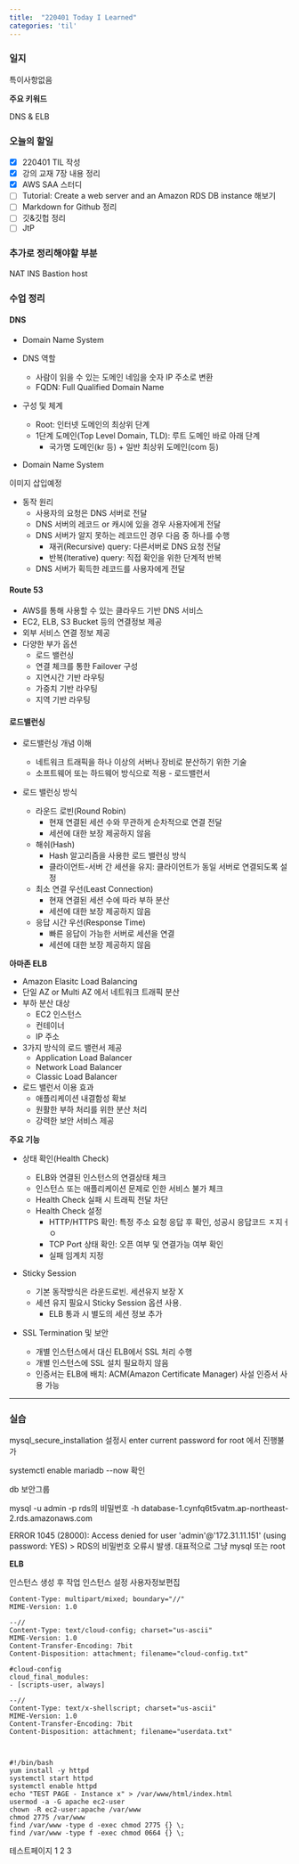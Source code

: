 ```yaml
---
title:  "220401 Today I Learned"
categories: 'til'
---
```

<!-- 
![aas](/assets/til/220328til1.png)

<img src="/assets/til/220328til1.png" width="100%" height="100%"> -->



### 일지

특이사항없음

**주요 키워드**

DNS & ELB

### 오늘의 할일

- [x] 220401 TIL 작성
- [x] 강의 교재 7장 내용 정리
- [x] AWS SAA 스터디
- [ ] Tutorial: Create a web server and an Amazon RDS DB instance 해보기
- [ ] Markdown for Github 정리
- [ ] 깃&깃헙 정리
- [ ] JtP

### 추가로 정리해야할 부분

NAT INS
Bastion host

### 수업 정리

#### DNS

- Domain Name System
- DNS 역할
    - 사람이 읽을 수 있는 도메인 네임을 숫자 IP 주소로 변환
    - FQDN: Full Qualified Domain Name

- 구성 및 체계
    - Root: 인터넷 도메인의 최상위 단계
    - 1단계 도메인(Top Level Domain, TLD): 루트 도메인 바로 아래 단계
        - 국가명 도메인(kr 등) + 일반 최상위 도메인(com 등)

- Domain Name System

이미지 삽입예정

- 동작 원리
    - 사용자의 요청은 DNS 서버로 전달
    - DNS 서버의 레코드 or 캐시에 있을 경우 사용자에게 전달
    - DNS 서버가 알지 못하는 레코드인 경우 다음 중 하나를 수행
        - 재귀(Recursive) query: 다른서버로 DNS 요청 전달
        - 반복(Iterative) query: 직접 확인을 위한 단계적 반복
    - DNS 서버가 획득한 레코드를 사용자에게 전달

#### Route 53

- AWS를 통해 사용할 수 있는 클라우드 기반 DNS 서비스
- EC2, ELB, S3 Bucket 등의 연결정보 제공
- 외부 서비스 연결 정보 제공
- 다양한 부가 옵션 
    - 로드 밸런싱
    - 연결 체크를 통한 Failover 구성
    - 지연시간 기반 라우팅
    - 가중치 기반 라우팅
    - 지역 기반 라우팅

#### 로드밸런싱

- 로드밸런싱 개념 이해
    - 네트워크 트래픽을 하나 이상의 서버나 장비로 분산하기 위한 기술
    - 소프트웨어 또는 하드웨어 방식으로 적용 - 로드밸런서

- 로드 밸런싱 방식
    - 라운드 로빈(Round Robin)
        - 현재 연결된 세션 수와 무관하게 순차적으로 연결 전달
        - 세션에 대한 보장 제공하지 않음
    - 해쉬(Hash)
        - Hash 알고리즘을 사용한 로드 밸런싱 방식
        - 클라이언트-서버 간 세션을 유지: 클라이언트가 동일 서버로 연결되도록 설정
    - 최소 연결 우선(Least Connection)
        - 현재 연결된 세션 수에 따라 부하 분산
        - 세션에 대한 보장 제공하지 않음
    - 응답 시간 우선(Response Time)
        - 빠른 응답이 가능한 서버로 세션을 연결
        - 세션에 대한 보장 제공하지 않음

**아마존 ELB**
- Amazon Elasitc Load Balancing
- 단일 AZ or Multi AZ 에서 네트워크 트래픽 분산
- 부하 분산 대상
    - EC2 인스턴스
    - 컨테이너
    - IP 주소
- 3가지 방식의 로드 밸런서 제공
    - Application Load Balancer
    - Network Load Balancer
    - Classic Load Balancer
- 로드 밸런서 이용 효과
    - 애플리케이션 내결함성 확보
    - 원활한 부하 처리를 위한 분산 처리
    - 강력한 보안 서비스 제공

**주요 기능**

- 상태 확인(Health Check)
    - ELB와 연결된 인스턴스의 연결상태 체크
    - 인스턴스 또는 애플리케이션 문제로 인한 서비스 불가 체크
    - Health Check 실패 시 트래픽 전달 차단
    - Health Check 설정
        - HTTP/HTTPS 확인: 특정 주소 요청 응답 후 확인, 성공시 응답코드 ㅈ지ㅓㅇ
        - TCP Port 상태 확인: 오픈 여부 및 연결가능 여부 확인
        - 실패 임계치 지정

- Sticky Session
    - 기본 동작방식은 라운드로빈. 세션유지 보장 X
    - 세션 유지 필요시 Sticky Session 옵션 사용.
        - ELB 통과 시 별도의 세션 정보 추가

- SSL Termination 및 보안
    - 개별 인스턴스에서 대신 ELB에서 SSL 처리 수행
    - 개별 인스턴스에 SSL 설치 필요하지 않음
    - 인증서는 ELB에 배치: ACM(Amazon Certificate Manager) 사설 인증서 사용 가능

----

### 실습

mysql_secure_installation 설정시
enter current password for root 에서 진행불가

systemctl enable mariadb --now 확인

db 보안그룹

mysql -u admin -p rds의 비밀번호 -h database-1.cynfq6t5vatm.ap-northeast-2.rds.amazonaws.com


ERROR 1045 (28000): Access denied for user 'admin'@'172.31.11.151' (using password: YES)
\> RDS의 비밀번호 오류시 발생. 대표적으로 그냥 mysql 또는  root

**ELB**

인스턴스 생성 후 작업 인스턴스 설정 사용자정보편집

```
Content-Type: multipart/mixed; boundary="//"
MIME-Version: 1.0

--//
Content-Type: text/cloud-config; charset="us-ascii"
MIME-Version: 1.0
Content-Transfer-Encoding: 7bit
Content-Disposition: attachment; filename="cloud-config.txt"

#cloud-config
cloud_final_modules:
- [scripts-user, always]

--//
Content-Type: text/x-shellscript; charset="us-ascii"
MIME-Version: 1.0
Content-Transfer-Encoding: 7bit
Content-Disposition: attachment; filename="userdata.txt"



#!/bin/bash
yum install -y httpd
systemctl start httpd
systemctl enable httpd
echo "TEST PAGE - Instance x" > /var/www/html/index.html
usermod -a -G apache ec2-user
chown -R ec2-user:apache /var/www
chmod 2775 /var/www
find /var/www -type d -exec chmod 2775 {} \;
find /var/www -type f -exec chmod 0664 {} \;
```

테스트페이지 1 2 3